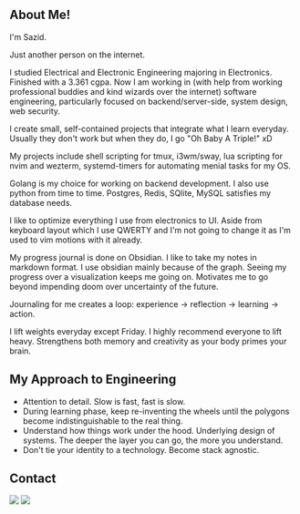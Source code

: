 About Me!
---
I'm Sazid. 

Just another person on the internet. 

I studied Electrical and Electronic Engineering majoring in Electronics. Finished with a 3.361 cgpa. Now I am working in (with help from working professional buddies and kind wizards over the internet) software engineering, particularly focused on backend/server-side, system design, web security.

I create small, self-contained projects that integrate what I learn everyday. Usually they don't work but when they do, I go "Oh Baby A Triple!" xD 

My projects include shell scripting for tmux, i3wm/sway, lua scripting for nvim and wezterm, systemd-timers for automating menial tasks for my OS. 

Golang is my choice for working on backend development. I also use python from time to time. Postgres, Redis, SQlite, MySQL satisfies my database needs. 

I like to optimize everything I use from electronics to UI. Aside from keyboard layout which I use QWERTY and I'm not going to change it as I'm used to vim motions with it already.

My progress journal is done on Obsidian. I like to take my notes in markdown format. I use obsidian mainly because of the graph. Seeing my progress over a visualization keeps me going on. Motivates me to go beyond impending doom over uncertainty of the future.

Journaling for me creates a loop: experience → reflection → learning → action.

I lift weights everyday except Friday. I highly recommend everyone to lift heavy. Strengthens both memory and creativity as your body primes your brain.

My Approach to Engineering
---
- Attention to detail. Slow is fast, fast is slow. 
- During learning phase, keep re-inventing the wheels until the polygons become indistinguishable to the real thing.
- Understand how things work under the hood. Underlying design of systems. The deeper the layer you can go, the more you understand.
- Don't tie your identity to a technology. Become stack agnostic.


Contact
---
<div>
<a href="https://discord.com/users/331727377019437056"><img src="https://img.shields.io/badge/Discord-5865F2?logo=discord&logoColor=fff&style=for-the-badge"/></a>
<a href="mailto:sazidm@proton.me"><img src="https://img.shields.io/badge/ProtonMail-8B89CC?style=for-the-badge&logo=protonmail&logoColor=white"/></a>
</div>

        
